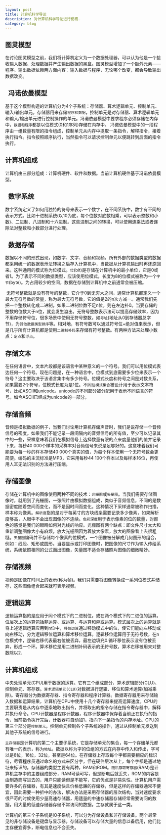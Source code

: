 ```yaml
---
layout: post
title: 计算机科学导论
description: 对计算机科学导论进行梗概.
category: blog
---
```


图灵模型
-
 在讨论图灵模型之前，我们将计算机定义为一个数据处理器，可以认为他是一个接收输入数据、处理数据并产生输出数据的黑盒。图灵模型增加了一个额外元素——程序。输出数据依赖两方面内容：输入数据与程序，无论哪个改变，都会导致输出数据改变。
  
  
冯诺依曼模型
-
 基于这个模型构造的计算机分为4个子系统：存储器、算术逻辑单元、控制单元、输入/输出单元。存储器用来存储`程序和数据`，控制单元是对存储器、算术逻辑单元和输入/输出单元进行控制操作的单元。冯诺依曼模型中要求程序必须存储在内存中，`数据和程序`都是以位模式(0和1序列)存储在内存中。
  冯诺依曼模型中的一段程序由一组数量有限的指令组成，控制单元从内存中提取一条指令，解释指令，接着执行指令。指令按照顺序执行，当然指令可以请求控制单元以便跳转到后面的指令执行。
  

计算机组成
-
 计算机由三部分组成：计算机硬件、软件和数据。当前计算机硬件基于冯诺依曼模型。
  
  
数字系统
-
 数字系统定义了如何用独特的符号来表示一个数字，在不同系统中，数字有不同的表示方式。比如十进制系统(以10为底，每个位数对底数相乘，可以表示整数和小数)、二进制、八进制和十六进制。这些进制之间的转换，可以使用连乘法或者连除法对整数和小数部分进行处理。
  
  
数据存储
-
 数据以不同的形式出现，如数字、文字、音频和视频。所有外部的数据类型的数据都采用统一的数据表示法转换之后存入计算机中，当数据从计算机输出时再还原回来。这种通用的模式称为位模式。`位`(bit)是存储在计算机中的最小单位，它是0或者1。为了表示不同的数据类型，应该使用位模式，长度为8的位模式被称为一个`字节`(byte)。为占用较少的空间，数据在存储到计算机中之前通常会被压缩。
 
  无符号整数就是没有符号的整数，它介于0到无穷大之间，通常计算机都定义一个最大无符号数的常量，称为最大无符号数，它的值是2的n次方减一。通常我们先把一个整数转化成二进制，如果二进制位数不足n位，则在左边补0。当要存储的整数的位数大于n位，就会发生溢出。无符号整数表示法可以提高存储效率，因为不用存储符号位，很多场景中使用无符号整数，如`寻址`(地址从0到存储器总字节)，为`其他数据类型排序`等。相对地，有符号数可以通过符号位+绝对值来表示，但是几乎所有计算机都是使用`二进制补码`来存储有符号整数。有两种方法来处理小数点：`定点`和`浮点`。
  
存储文本
-
 在任何语言中，文本片段都是该语言中某种意义的一个符号。我们可以用位模式表达任何一个符号。现在问题是，在一种语言中，位模式到底需要多少位来表示一个符号？这主要取决于该语言集中有多少符号。位模式长度和符号之间是对数关系，如果需要2个符号，位模式长度为是1位。不同`位模式集合`被设计用于表示文本符号，比如ASCII和unicode。unicode的不同部分被分配用于表示不同语言的符号。如今ASCII已经成为unicode的一部分。
 
存储音频
-
音频是模拟数据的例子，当我们讨论用计算机存储声音时，我们是说存储一个音频信号的密度。如果我们不能记录一段间隔内的音频信号的所有值，至少可以记录其中的一些，采样意味着我们在模拟信号上选择数量有限的点来度量他们的值并记录下来，每秒40 000个样本的采样率对音频信号来说是足够好的。这意味着我们可能要为每一秒的样本存储40 000个真实的值，为每个样本使用一个无符号数会更简便。编码的主流标准是MP3，它采用每秒44 100个样本以及每样本16位，再使用人耳无法识别的方法进行压缩。

存储图像
-
 存储在计算机中的图像使用两种不同的技术：`光栅图`或`矢量图`。当我们需要存储图像时，就用到了光栅图，一张照片由模拟数据组成，类似于音频信息，不同的是数据密度随着空间而变化，而不是因时间而变化。这种情况下采样通常被称作扫描，样本称为像素。`解析度`指的是对于每英寸的方块线条需要记录多少像素，如果解析度够高，人眼中不会出现图像的不连续。`色彩深度`用于表示像素的位的数量，对颜色的感觉是我们的眼睛如何对光线的响应。光栅图有两个缺点：即文件尺寸太大和重新调整图像大小有麻烦，放大光栅图因为着放大像素，放大的图像看上去很粗糙。`矢量图`编码并不存储每个像素的位模式，一个图像被分解成几何图形的组合，例如：线段、矩形或圆形。当要显示或打印图像时，把图像的尺寸作为输入传给系统，系统依照相同的公式画出图像，矢量图不适合存储照片图像的细微精妙。

存储视频
-
 视频是图像在时间上的表示(称为帧)。我们只需要将图像转换成一系列位模式并储存，这些图像组合起来就可表示视频。

逻辑运算
-
 逻辑运算指的是应用于同个模式下的二进制位，或在两个模式下的二进位的运算。位层次上的运算包括非运算、或运算、与运算和异或运算。模式层次上的运算就是将上述逻辑运算应用到n位中，`移位运算`通过移动模式中的位，使它们能向左移动或向右移动，分为逻辑移位运算和算术移位运算。逻辑移位运算用于无符号数，在n位模式中，逻辑右移代表最右位被丢弃，最左边填充0.循环移位表示没有位被丢弃，形成一个环。算术移位是用二进制补码表示的无符号数，算术右移被用来对整数除以2.

计算机组成
- 
 中央处理单元(CPU)用于数据的运算。它有三个组成部分，算术逻辑部分(CLU)、控制单元、寄存器。`算术逻辑单元(CLU)`对数据进行逻辑、移位和算术运算(加减乘除)。寄存器分为数据寄存器、指令寄存器和程序计算器。数据寄存器用来存储输入数据和运算结果，计算机在CPU中使用十几个寄存器来提高运算速度。CPU的主要职责是从内存中逐条地取出指令，并将取出的指令存储在指令寄存器中，解释并执行命令。CPU计数器是程序计数器，程序计数器中保存着当前正在执行的指令，当前指令执行完后，计数器将自动加1，指向下一条指令的内存地址。CPU的第三个部分是`控制单元`，控制单元控制各个子系统的操作，通过从控制单元发送到其他子系统的信号进行。

 `主存储器`是计算机的第二个主要子系统，它是存储单元的集合，每一个存储单元都有唯一的表示，称为`地址`。数据以称为字的位组的方式在内存中传入和传出，字可以是8位，16位，32位，甚至是64位。在存储器上存取每个字都需要相应的标识符，尽管程序员通过命名的方式来区分字，但在硬件层次从上，每个字都是通过地址来标识的。存储器的类型主要有两种，RAM和ROM。`随机存取寄存器`(RAM)是计算机主存中的主要组成部分，RAM可读可写，但是断电后就丢失，ROM的内容是由制造商写进去的，用户只能读但是不能写，它的优点是非易失性。计算机用户需要许多的存储器，有其是速度快且价格低廉的存储器，但是这样的存储器通常不便宜，因此需要一种折中的办法，解决办法是采用存储器的层次结构，当对速度要求很严苛的时候使用少量高速存储器，用适量的中速存储器存储经常需要访问的数据，用大量的低速存储器存储不常访问的数据，主存就属于这一类。

 计算机的第三个子系统是IO子系统，可以分为存储设备和非存储设备。两个最常见的非存储设备是键盘与显示器。存储设备可以存储大量的信息以备后用，他们比主存便宜得多，断电信息也不会丢失。


